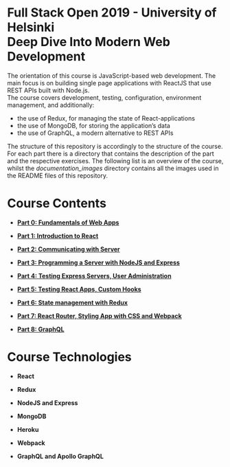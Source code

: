 # Full Stack Open 2019 - University of Helsinki<br/>Deep Dive Into Modern Web Development

The orientation of this course is JavaScript-based web development. The main focus is on building single page applications with ReactJS that use REST APIs built with Node.js.<br/>
The course covers development, testing, configuration, environment management, and additionally:

- the use of Redux, for managing the state of React-applications
- the use of MongoDB, for storing the application’s data
- the use of GraphQL, a modern alternative to REST APIs

The structure of this repository is accordingly to the structure of the course. For each part there is a directory that contains the description of the part and the respective exercises. The following list is an overview of the course, whilst the *documentation_images* directory contains all the images used in the README files of this repository.


# Course Contents

* [**Part 0: Fundamentals of Web Apps**](https://github.com/katerina-tziala/fullstackopen2019/tree/master/part0)

* [**Part 1: Introduction to React**](https://github.com/katerina-tziala/fullstackopen2019/tree/master/part1)

* [**Part 2: Communicating with Server**](https://github.com/katerina-tziala/fullstackopen2019/tree/master/part2)

* [**Part 3: Programming a Server with NodeJS and Express**](https://github.com/katerina-tziala/fullstackopen2019/tree/master/part3)

* [**Part 4: Testing Express Servers, User Administration**](https://github.com/katerina-tziala/fullstackopen2019/tree/master/part4)

* [**Part 5: Testing React Apps, Custom Hooks**](https://github.com/katerina-tziala/fullstackopen2019/tree/master/part5)

* [**Part 6: State management with Redux**](https://github.com/katerina-tziala/fullstackopen2019/tree/master/part6)

* [**Part 7: React Router, Styling App with CSS and Webpack**](https://github.com/katerina-tziala/fullstackopen2019/tree/master/part7)

* [**Part 8: GraphQL**](https://github.com/katerina-tziala/fullstackopen2019/tree/master/part8)



# Course Technologies

* **React**

* **Redux**

* **NodeJS and Express**

* **MongoDB**

* **Heroku**

* **Webpack**

* **GraphQL and Apollo GraphQL**
